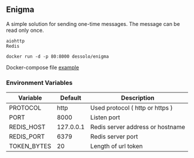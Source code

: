 ## Enigma

A simple solution for sending one-time messages. The message can be read only once.
```
aiohttp
Redis
```
`docker run -d -p 80:8000 dessolo/enigma`

Docker-compose file [example](https://github.com/DesSolo/enigma/blob/master/docker-compose.yaml)

### Environment Variables
| Variable    | Default   | Description                      |
| ----------- | --------- | -------------------------------- |
| PROTOCOL    | http      | Used protocol ( http or https )  |
| PORT        | 8000      | Listen port                      |
| REDIS_HOST  | 127.0.0.1 | Redis server address or hostname |
| REDIS_PORT  | 6379      | Redis server port                |
| TOKEN_BYTES | 20        | Length of url token              |